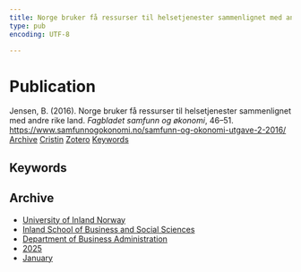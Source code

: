 ```yaml
---
title: Norge bruker få ressurser til helsetjenester sammenlignet med andre rike land
type: pub
encoding: UTF-8

---
```

<h1>Publication</h1>
<article id="csl-bib-container-U9XGHIW8" class="csl-bib-container">
  <div class="csl-bib-body"> <div class="csl-entry">Jensen, B. (2016). Norge bruker få ressurser til helsetjenester sammenlignet med andre rike land. <i>Fagbladet samfunn og økonomi</i>, 46–51. <a href="https://www.samfunnogokonomi.no/samfunn-og-okonomi-utgave-2-2016/">https://www.samfunnogokonomi.no/samfunn-og-okonomi-utgave-2-2016/</a></div> </div>
  <div class="csl-bib-buttons">
    <a href="#taxonomy-article-U9XGHIW8" alt="archive" class="csl-bib-button">Archive</a>
    <a href="https://app.cristin.no/results/show.jsf?id=2348450" alt="Cristin" class="csl-bib-button">Cristin</a>
    <a href="http://zotero.org/groups/5881554/items/U9XGHIW8" alt="Zotero" class="csl-bib-button">Zotero</a>
    <a href="#keywords-article-U9XGHIW8" alt="keywords" class="csl-bib-button">Keywords</a>
  </div>
  <div id="csl-bib-meta-container-U9XGHIW8"></div>
</article>
<div id="csl-bib-meta-U9XGHIW8" class="csl-bib-meta">
  <article id="keywords-article-U9XGHIW8" class="keywords-article">
    <h1>Keywords</h1>
    
  </article>
  <article id="taxonomy-article-U9XGHIW8" class="taxonomy-article">
    <h1>Archive</h1>
    <ul>
      <li>
        <a href="/en/archive/?key=3DCRN523">University of Inland Norway</a>
      </li>
      <li>
        <a href="/en/archive/?key=DU8Q9LN9">Inland School of Business and Social Sciences</a>
      </li>
      <li>
        <a href="/en/archive/?key=3IQA89I8">Department of Business Administration</a>
      </li>
      <li>
        <a href="/en/archive/?key=7XFLPQNF">2025</a>
      </li>
      <li>
        <a href="/en/archive/?key=GN22DUGA">January</a>
      </li>
    </ul>
  </article>
</div>
